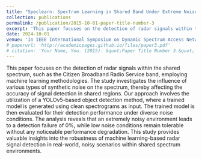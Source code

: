 ```yaml
---
title: "Speclearn: Spectrum Learning in Shared Band Under Extreme Noise Conditions"
collection: publications
permalink: /publication/2015-10-01-paper-title-number-3
excerpt: 'This paper focuses on the detection of radar signals within the shared spectrum such as the Citizen Broadband Radio Service band employing YOLO algorithms under the influence of various noisy conditions.'
date: 2024-10-01
venue: 'In IEEE International Symposium on Dynamic Spectrum Access Networks'
# paperurl: 'http://academicpages.github.io/files/paper3.pdf'
# citation: 'Your Name, You. (2015). &quot;Paper Title Number 3.&quot; <i>Journal 1</i>. 1(3).'
---
```


This paper focuses on the detection of radar signals within the shared spectrum, such as the Citizen Broadband Radio Service band, employing machine learning methodologies. The study investigates the influence of various types of synthetic noise on the spectrum, thereby affecting the accuracy of signal detection in shared regions. Our approach involves the utilization of a YOLOv5-based object detection method, where a trained model is generated using clean spectrograms as input. The trained model is then evaluated for their detection performance under diverse noise conditions. The analysis reveals that an extremely noisy environment leads to a detection failure of 0%, while low noise conditions remain tolerable without any noticeable performance degradation. This study provides valuable insights into the robustness of machine learning-based radar signal detection in real-world, noisy scenarios within shared spectrum environments.